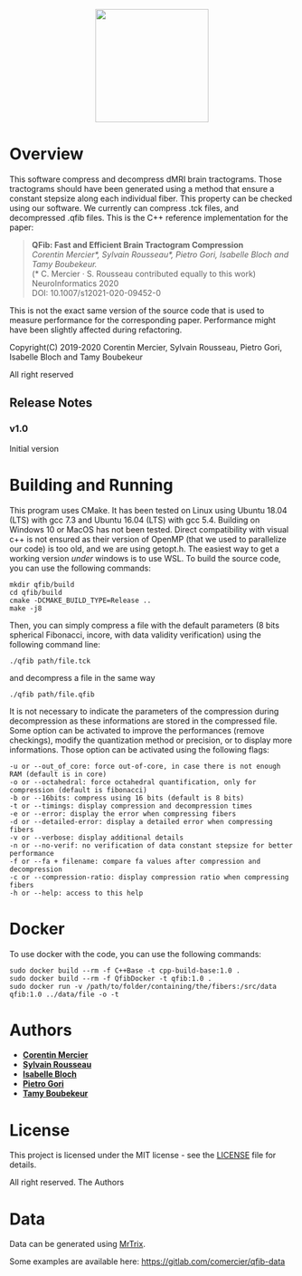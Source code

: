 <p align="center"><img src="sources/Documentation/html/qfib.png" width="200" /></p>

# Overview
This software compress and decompress dMRI brain tractograms. Those tractograms should have been generated using a method that ensure a constant stepsize along each individual fiber. This property can be checked using our software. We currently can compress .tck files, and decompressed .qfib files. This is the C++ reference implementation for the paper: 

>**QFib: Fast and Efficient Brain Tractogram Compression** <br/>
*Corentin Mercier\*, Sylvain Rousseau\*, Pietro Gori, Isabelle Bloch and Tamy Boubekeur.*<br/>
(\* C. Mercier · S. Rousseau contributed equally to this work)<br/>
NeuroInformatics 2020<br/>
DOI: 10.1007/s12021-020-09452-0<br/>

This is not the exact same version of the source code that is used to measure performance for the corresponding paper. Performance might have been slightly affected during refactoring.

Copyright(C) 2019-2020 Corentin Mercier, Sylvain Rousseau, Pietro Gori, Isabelle Bloch and Tamy Boubekeur

All right reserved

## Release Notes ##
### v1.0 ###
Initial version

# Building and Running

This program uses CMake. It has been tested on Linux using Ubuntu 18.04 (LTS) with gcc 7.3 and Ubuntu 16.04 (LTS) with gcc 5.4. Building on Windows 10 or MacOS has not been tested. Direct compatibility with visual c++ is not ensured as their version of OpenMP (that we used to parallelize our code) is too old, and we are using getopt.h. The easiest way to get a working version *under* windows is to use WSL. To build the source code, you can use the following commands: 

```
mkdir qfib/build
cd qfib/build
cmake -DCMAKE_BUILD_TYPE=Release ..
make -j8
```

Then, you can simply compress a file with the default parameters (8 bits spherical Fibonacci, incore, with data validity verification) using the following command line:

```
./qfib path/file.tck
```

and decompress a file in the same way
```
./qfib path/file.qfib
```
It is not necessary to indicate the parameters of the compression during decompression as these informations are stored in the compressed file. Some option can be activated to improve the performances (remove checkings), modify the quantization method or precision, or to display more informations. 
Those option can be activated using the following flags: 

```
-u or --out_of_core: force out-of-core, in case there is not enough RAM (default is in core)
-o or --octahedral: force octahedral quantification, only for compression (default is fibonacci)
-b or --16bits: compress using 16 bits (default is 8 bits)
-t or --timings: display compression and decompression times
-e or --error: display the error when compressing fibers
-d or --detailed-error: display a detailed error when compressing fibers
-v or --verbose: display additional details
-n or --no-verif: no verification of data constant stepsize for better performance
-f or --fa + filename: compare fa values after compression and decompression
-c or --compression-ratio: display compression ratio when compressing fibers
-h or --help: access to this help
```

# Docker

To use docker with the code, you can use the following commands: 
```
sudo docker build --rm -f C++Base -t cpp-build-base:1.0 .
sudo docker build --rm -f QfibDocker -t qfib:1.0 .
sudo docker run -v /path/to/folder/containing/the/fibers:/src/data qfib:1.0 ../data/file -o -t
```

# Authors

* [**Corentin Mercier**](https://perso.telecom-paristech.fr/comercier/)
* [**Sylvain Rousseau**](https://perso.telecom-paristech.fr/srousseau/) 
* [**Isabelle Bloch**](https://perso.telecom-paristech.fr/bloch/)
* [**Pietro Gori**](https://perso.telecom-paristech.fr/pgori/)
* [**Tamy Boubekeur**](https://perso.telecom-paristech.fr/boubek)

# License

This project is licensed under the MIT license - see the [LICENSE](LICENSE) file for details.

All right reserved. The Authors
# Data 
Data can be generated using [MrTrix](https://www.mrtrix.org).

Some examples are available here: https://gitlab.com/comercier/qfib-data

